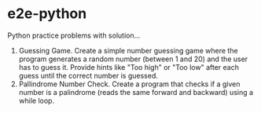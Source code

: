 # e2e-python
Python practice problems with solution...

1. Guessing Game.
     Create a simple number guessing game where the program generates a random number (between 1 and 20) and the user has to guess it. Provide hints like "Too high" or "Too           low" after each guess until the correct number is guessed.
2. Pallindrome Number Check.
     Create a program that checks if a given number is a palindrome (reads the same forward and backward) using a while loop.
